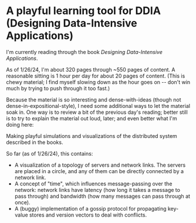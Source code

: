 # A playful learning tool for DDIA (Designing Data-Intensive Applications)
I'm currently reading through the book _Designing Data-Intensive Applications_.

As of 1/26/24, I'm about 320 pages through ~550 pages of content. A reasonable sitting is 1 hour per day for about 20 pages of content.
(This is chewy material; I find myself slowing down as the hour goes on -- don't win much by trying to push through it too fast.)

Because the material is so interesting and dense-with-ideas (though not dense-in-expositional-style), I need some additional ways to let the material soak in. One way is to review a bit of the previous day's reading; better still is to try to explain the material out loud, later; and even better what I'm doing here:

Making playful simulations and visualizations of the distributed system described in the books.

So far (as of 1/26/24), this contains:

* A visualization of a topology of servers and network links. The servers are placed in a circle, and any of them can be directly connected by a network link.
* A concept of "time", which influences message-passing over the network: network links have latency (how long it takes a message to pass through) and bandwidth (how many messages can pass through at once).
* A (buggy) implementation of a gossip protocol for propagating key-value stores and version vectors to deal with conflicts.